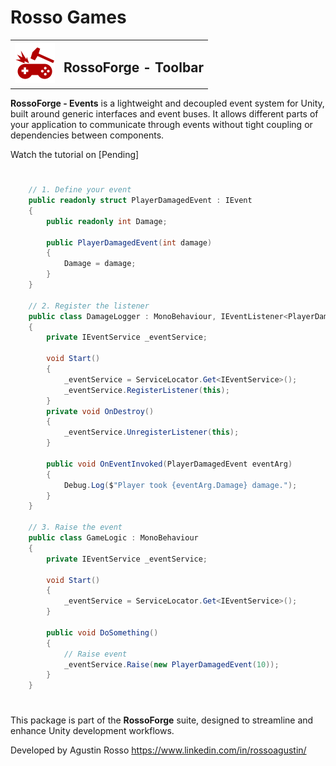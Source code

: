 # Rosso Games

<table>
  <tr>
    <td><img src="https://github.com/rossogames/Rossoforge-Events/blob/master/logo.png?raw=true" alt="RossoForge" width="64"/></td>
    <td><h2>RossoForge - Toolbar</h2></td>
  </tr>
</table>

**RossoForge - Events** is a lightweight and decoupled event system for Unity, built around generic interfaces and event buses. It allows different parts of your application to communicate through events without tight coupling or dependencies between components.

Watch the tutorial on [Pending]
#
```csharp
    // 1. Define your event
    public readonly struct PlayerDamagedEvent : IEvent
    {
        public readonly int Damage;

        public PlayerDamagedEvent(int damage)
        {
            Damage = damage;
        }
    }

    // 2. Register the listener
    public class DamageLogger : MonoBehaviour, IEventListener<PlayerDamagedEvent>
    {
        private IEventService _eventService;

        void Start()
        {
            _eventService = ServiceLocator.Get<IEventService>();
            _eventService.RegisterListener(this);
        }
        private void OnDestroy()
        {
            _eventService.UnregisterListener(this);
        }

        public void OnEventInvoked(PlayerDamagedEvent eventArg)
        {
            Debug.Log($"Player took {eventArg.Damage} damage.");
        }
    }

    // 3. Raise the event
    public class GameLogic : MonoBehaviour
    {
        private IEventService _eventService;

        void Start()
        {
            _eventService = ServiceLocator.Get<IEventService>();
        }

        public void DoSomething()
        {
            // Raise event
            _eventService.Raise(new PlayerDamagedEvent(10));
        }
    }
```
#
This package is part of the **RossoForge** suite, designed to streamline and enhance Unity development workflows.

Developed by Agustin Rosso
https://www.linkedin.com/in/rossoagustin/
